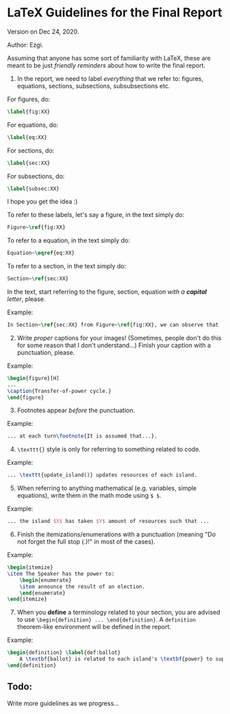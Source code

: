 # LaTeX Guidelines for the Final Report
Version on Dec 24, 2020.

Author: Ezgi.

Assuming that anyone has some sort of familiarity with LaTeX, these are meant to be just *friendly reminders* about how to write the final report.

1. In the report, we need to label *everything* that we refer to: figures, equations, sections, subsections, subsubsections etc. 

For figures, do:
```tex
\label{fig:XX}
```
For equations, do:
```tex
\label{eq:XX}
```
For sections, do:
```tex
\label{sec:XX}
```
For subsections, do:
```tex
\label{subsec:XX}
```
I hope you get the idea :)

To refer to these labels, let's say a figure, in the text simply do:
```tex
Figure~\ref{fig:XX}
```

To refer to a equation, in the text simply do:
```tex
Equation~\eqref{eq:XX}
```

To refer to a section, in the text simply do:
```tex
Section~\ref{sec:XX}
```

In the text, start referring to the figure, section, equation *with a **capital** letter*, please.

Example: 

```tex
In Section~\ref{sec:XX} from Figure~\ref{fig:XX}, we can observe that ...
```

2. Write *proper* captions for your images! (Sometimes, people don't do this for some reason that I don't understand...)  Finish your caption with a punctuation, please.

Example:
```tex
\begin{figure}[H]
...
\caption{Transfer-of-power cycle.}
\end{figure}
```

3. Footnotes appear *before* the punctuation.

Example:
```tex
... at each turn\footnote{It is assumed that...}.
```

4. `\texttt{}` style is only for referring to something related to code.

Example:
```tex
... \texttt{update_island()} updates resources of each island.
```

5. When referring to anything mathematical (e.g. variables, simple equations), write them in the math mode using `$ $`.

Example:
```tex
... the island $X$ has taken $Y$ amount of resources such that ...
```

6. Finish the itemizations/enumerations with a punctuation (meaning "Do not forget the full stop (.)!" in most of the cases).

Example:
```tex
\begin{itemize}
\item The Speaker has the power to:
    \begin{enumerate}
    \item announce the result of an election.
    \end{enumerate}
\end{itemize}
```

7. When you **define** a terminology related to your section, you are advised to use `\begin{definition} ... \end{definition}`. A `definition` theorem-like environment will be defined in the report.


Example:
```tex
\begin{definition} \label{def:ballot}
    A \textbf{ballot} is related to each island's \textbf{power} to support or disagree with the rule specified in the vote called by the President. 
\end{definition}
```

## Todo:
Write more guidelines as we progress...